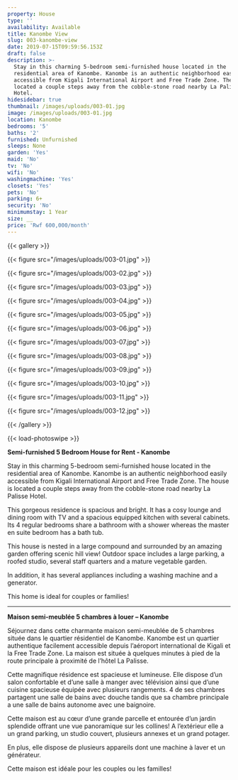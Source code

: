 ```yaml
---
property: House
type: ''
availability: Available
title: Kanombe View
slug: 003-kanombe-view
date: 2019-07-15T09:59:56.153Z
draft: false
description: >-
  Stay in this charming 5-bedroom semi-furnished house located in the
  residential area of Kanombe. Kanombe is an authentic neighborhood easily
  accessible from Kigali International Airport and Free Trade Zone. The house is
  located a couple steps away from the cobble-stone road nearby La Palisse
  Hotel. 
hidesidebar: true
thumbnail: /images/uploads/003-01.jpg
image: /images/uploads/003-01.jpg
location: Kanombe
bedrooms: '5'
baths: '2'
furnished: Unfurnished
sleeps: None
garden: 'Yes'
maid: 'No'
tv: 'No'
wifi: 'No'
washingmachine: 'Yes'
closets: 'Yes'
pets: 'No'
parking: 6+
security: 'No'
minimumstay: 1 Year
size: __
price: 'Rwf 600,000/month'
---
```

{{< gallery >}}

{{< figure src="/images/uploads/003-01.jpg" >}}

{{< figure src="/images/uploads/003-02.jpg" >}}

{{< figure src="/images/uploads/003-03.jpg" >}}

{{< figure src="/images/uploads/003-04.jpg" >}}

{{< figure src="/images/uploads/003-05.jpg" >}}

{{< figure src="/images/uploads/003-06.jpg" >}}

{{< figure src="/images/uploads/003-07.jpg" >}}

{{< figure src="/images/uploads/003-08.jpg" >}}

{{< figure src="/images/uploads/003-09.jpg" >}}

{{< figure src="/images/uploads/003-10.jpg" >}}

{{< figure src="/images/uploads/003-11.jpg" >}}

{{< figure src="/images/uploads/003-12.jpg" >}}

{{< /gallery >}}

{{< load-photoswipe >}}

**Semi-furnished 5 Bedroom House for Rent - Kanombe**

Stay in this charming 5-bedroom semi-furnished house located in the residential area of Kanombe. Kanombe is an authentic neighborhood easily accessible from Kigali International Airport and Free Trade Zone. The house is located a couple steps away from the cobble-stone road nearby La Palisse Hotel. 

This gorgeous residence is spacious and bright. It has a cosy lounge and dining room with TV and a spacious equipped kitchen with several cabinets. Its 4 regular bedrooms share a bathroom with a shower whereas the master en suite bedroom has a bath tub.

This house is nested in a large compound and surrounded by an amazing garden offering scenic hill view! Outdoor space includes a large parking, a roofed studio, several staff quarters and a mature vegetable garden.

In addition, it has several appliances including  a washing machine and a generator.

This home is ideal for couples or families!

- - -

**Maison semi-meublée 5 chambres à louer – Kanombe**

Séjournez dans cette charmante maison semi-meublée de 5 chambres située dans le quartier résidentiel de Kanombe. Kanombe est un quartier authentique facilement accessible depuis l’aéroport international de Kigali et la Free Trade Zone. La maison est située à quelques minutes à pied de la route principale à proximité de l’hôtel La Palisse.

Cette magnifique résidence est spacieuse et lumineuse. Elle dispose d’un salon confortable et d’une salle à manger avec télévision ainsi que d’une cuisine spacieuse équipée avec plusieurs rangements. 4 de ses chambres partagent une salle de bains avec douche tandis que sa chambre principale a une salle de bains autonome avec une baignoire.

Cette maison est au cœur d’une grande parcelle et entourée d’un jardin splendide offrant une vue panoramique sur les collines! A l’extérieur elle a un grand parking, un studio couvert, plusieurs annexes et un grand potager. 

En plus, elle dispose de plusieurs appareils dont une machine à laver et un générateur.

Cette maison est idéale pour les couples ou les familles!

